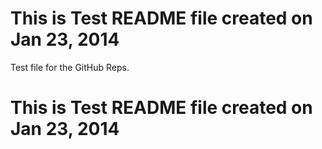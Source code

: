 This is Test README file created on Jan 23, 2014
====

Test file for the GitHub Reps.

This is Test README file created on Jan 23, 2014
====
